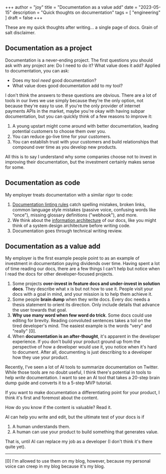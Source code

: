 +++
author = "joy"
title = "Documentation as a value add"
date = "2023-05-15"
description = "Quick thoughts on documentation"
tags = [
    "engineering"
]
draft = false
+++

These are my quick thoughts after writing... a single page of docs. Grain of salt disclaimer.

## Documentation as a project
Documentation is a never-ending project. The first questions you should ask with any project are: Do I need to do it? What value does it add? Applied to documentation, you can ask:
* Does my tool *need* good documentation?
* What value does good documentation add to my tool?

I don't think the answers to these questions are obvious. There are a lot of tools in our lives we use simply because they're the only option, not because they're easy to use. If you're the only provider of internet payments APIs in the market, maybe you're okay with having subpar documentation, but you can quickly think of a few reasons to improve it:
1. A young upstart might come around with better documentation, leading potential customers to choose them over you.
2. You can reduce go-live time for your customers.
3. You can establish trust with your customers and build relationships that compound over time as you develop new products.

All this is to say I understand why some companies choose not to invest in improving their documentation, but the investment certainly makes sense for some.

## Documentation as code

My employer treats documentation with a similar rigor to code:
1. [Documentation linting rules](https://twitter.com/jhzc_/status/1658270046202781696) catch spelling mistakes, broken links, common language style mistakes (passive voice, confusing words like "once"), missing glossary definitions ("webhook"), and more.
2. We think about the [information architecture](https://blog.hubspot.com/website/information-architecture) of our docs, like you might think of a system design architecture before writing code. 
3. Documentation goes through technical writing review.

## Documentation as a value add

My employer is the first example people point to as an example of investment in documentation paying dividends over time. Having spent a lot of time reading our docs, there are a few things I can't help but notice when I read the docs for other developer-focused projects.

1. Some projects **over-invest in feature docs and under-invest in solution docs**. They describe what x is but not how to use it. People visit your docs with a goal in mind, and your mission is to help them achieve it.
2. Some people **brain dump** when they write docs. Every doc needs a thesis statement to orient its direction. Only include details that advance the user towards that goal.
3. **Why use many word when few word do trick**. Some docs could use editing for brevity. Reading convoluted sentences takes a toil on the tired developer's mind. The easiest example is the words "very" and "really" [0].
4. When **documentation is an after-thought**, it's apparent in the developer experience. If you don't build your product ground up from the perspective of how a developer would use it, you notice when it's hard to document. After all, documenting is just describing to a developer how they use your product.

Recently, I've seen a lot of AI tools to summarize documentation on Twitter. While those tools are no doubt useful, I think there's potential in tools to help *write* documentation. I want to see an AI tool that takes a 20-step brain dump guide and converts it to a 5-step MVP tutorial.

If you want to make documentation a differentiating point for your product, I think it's first and foremost about the content. 

How do you know if the content is valuable? Read it.

AI can help you write and edit, but the ultimate test of your docs is if
1. A human understands them.
2. A human can use your product to build something that generates value.

That is, until AI can replace my job as a developer (I don't think it's there quite yet).

---

[0] I'm allowed to use them on my blog, however, because my personal voice can creep in my blog because it's my blog.